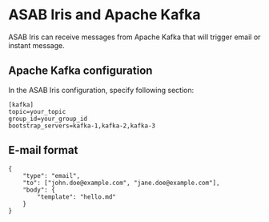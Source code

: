# ASAB Iris and Apache Kafka

ASAB Iris can receive messages from Apache Kafka that will trigger email or instant message.

## Apache Kafka configuration

In the ASAB Iris configuration, specify following section:

```
[kafka]
topic=your_topic
group_id=your_group_id
bootstrap_servers=kafka-1,kafka-2,kafka-3
```

## E-mail format

```
{
    "type": "email",
    "to": ["john.doe@example.com", "jane.doe@example.com"],
    "body": {
        "template": "hello.md"
    }
}
```
